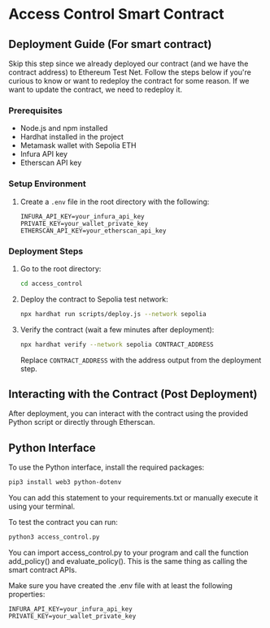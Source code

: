 # Access Control Smart Contract

## Deployment Guide (For smart contract)

Skip this step since we already deployed our contract (and we have the contract address) to Ethereum Test Net. Follow the steps below if you're curious to know or want to redeploy the contract for some reason. If we want to update the contract, we need to redeploy it.

### Prerequisites

- Node.js and npm installed
- Hardhat installed in the project
- Metamask wallet with Sepolia ETH
- Infura API key
- Etherscan API key

### Setup Environment

1. Create a `.env` file in the root directory with the following:
   ```
   INFURA_API_KEY=your_infura_api_key
   PRIVATE_KEY=your_wallet_private_key
   ETHERSCAN_API_KEY=your_etherscan_api_key
   ```


### Deployment Steps

1. Go to the root directory:
   ```bash
   cd access_control
   ```

2. Deploy the contract to Sepolia test network:
   ```bash
   npx hardhat run scripts/deploy.js --network sepolia
   ```

3. Verify the contract (wait a few minutes after deployment):
   ```bash
   npx hardhat verify --network sepolia CONTRACT_ADDRESS
   ```
   Replace `CONTRACT_ADDRESS` with the address output from the deployment step.
   

## Interacting with the Contract (Post Deployment)

After deployment, you can interact with the contract using the provided Python script or directly through Etherscan.

## Python Interface

To use the Python interface, install the required packages:

```bash
pip3 install web3 python-dotenv
```
You can add this statement to your requirements.txt or manually execute it using your terminal. 

To test the contract you can run:
```bash
python3 access_control.py
```
You can import access_control.py to your program and call the function add_policy() and evaluate_policy(). This is the same thing as calling the smart contract APIs.

Make sure you have created the .env file with at least the following properties:

   ```
   INFURA_API_KEY=your_infura_api_key
   PRIVATE_KEY=your_wallet_private_key
   ```
